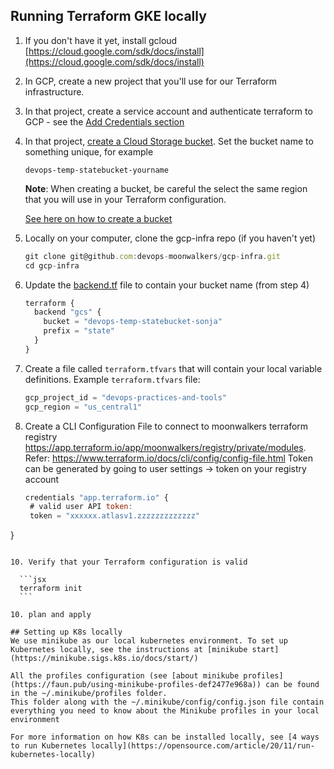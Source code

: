 ## Running Terraform GKE locally
1. If you don't have it yet, install gcloud [https://cloud.google.com/sdk/docs/install](https://cloud.google.com/sdk/docs/install)
2. In GCP, create a new project that you'll use for our Terraform infrastructure. 
3. In that project, create a service account and authenticate terraform to GCP - see the [Add Credentials section](https://registry.terraform.io/providers/hashicorp/google/latest/docs/guides/getting_started#adding-credentials)
4. In that project, [create a Cloud Storage bucket](https://cloud.google.com/storage/docs/creating-buckets). Set the bucket name to something unique, for example

    `devops-temp-statebucket-yourname`

    **Note**: When creating a bucket, be careful the select the same region that you will use in your Terraform configuration.

    [See here on how to create a bucket](https://cloud.google.com/storage/docs/creating-buckets)

5. Locally on your computer, clone the gcp-infra repo (if you haven't yet)

    ```jsx
    git clone git@github.com:devops-moonwalkers/gcp-infra.git
    cd gcp-infra
    ```

6. Update the [backend.tf](http://backend.tf) file to contain your bucket name (from step 4)

    ```jsx
    terraform {
      backend "gcs" {
        bucket = "devops-temp-statebucket-sonja"
        prefix = "state"
      }
    }
    ```
7. Create a file called `terraform.tfvars` that will contain your local variable definitions. Example `terraform.tfvars` file:

    ```jsx
    gcp_project_id = "devops-practices-and-tools"
    gcp_region = "us_central1"
    ```
8. Create a CLI Configuration File to connect to moonwalkers terraform registry https://app.terraform.io/app/moonwalkers/registry/private/modules.
   Refer: https://www.terraform.io/docs/cli/config/config-file.html 
   Token can be generated by going to user settings -> token on your registry account
   
   ```jsx
   credentials "app.terraform.io" {
    # valid user API token:
    token = "xxxxxx.atlasv1.zzzzzzzzzzzzz"
  }
  ```
   
10. Verify that your Terraform configuration is valid

    ```jsx
    terraform init
    ```

10. plan and apply

## Setting up K8s locally
We use minikube as our local kubernetes environment. To set up Kubernetes locally, see the instructions at [minikube start](https://minikube.sigs.k8s.io/docs/start/)

All the profiles configuration (see [about minikube profiles](https://faun.pub/using-minikube-profiles-def2477e968a)) can be found in the ~/.minikube/profiles folder. 
This folder along with the ~/.minikube/config/config.json file contain everything you need to know about the Minikube profiles in your local environment

For more information on how K8s can be installed locally, see [4 ways to run Kubernetes locally](https://opensource.com/article/20/11/run-kubernetes-locally)
